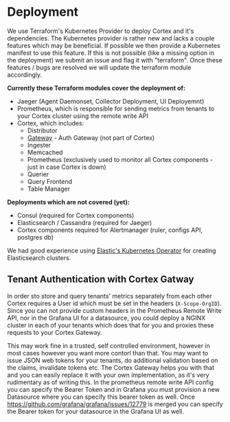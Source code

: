 # Deployment

We use Terraform's Kubernetes Provider to deploy Cortex and it's dependencies. The Kubernetes provider is rather new and lacks a couple features which may be beneficial. If possible we then provide a Kubernetes manifest to use this feature. If this is not possible (like a missing option in the deployment) we submit an issue and flag it with "terraform". Once these features / bugs are resolved we will update the terraform module accordingly.

**Currently these Terraform modules cover the deployment of:**

- Jaeger (Agent Daemonset, Collector Deployment, UI Deployemnt)
- Prometheus, which is responsible for sending metrics from tenants to your Cortex cluster using the remote write API
- Cortex, which includes:
  - Distributor
  - [Gateway](https://github.com/weeco/cortex-gateway) - Auth Gateway (not part of Cortex)
  - Ingester
  - Memcached
  - Prometheus (exclusively used to monitor all Cortex components - just in case Cortex is down)
  - Querier
  - Query Frontend
  - Table Manager

**Deployments which are not covered (yet):**

- Consul (required for Cortex components)
- Elasticsearch / Cassandra (required for Jaeger)
- Cortex components required for Alertmanager (ruler, configs API, postgres db)

We had good experience using [Elastic's Kubernetes Operator](https://github.com/elastic/cloud-on-k8s) for creating Elasticsearch clusters.

## Tenant Authentication with Cortex Gatway

In order sto store and query tenants' metrics separately from each other Cortex requires a User id which must be set in the headers (`X-Scope-OrgID`). Since you can not provide custom headers in the Prometheus Remote Write API, nor in the Grafana UI for a datasource, you could deploy a NGINX cluster in each of your tenants which does that for you and proxies these requests to your Cortex Gateway.

This may work fine in a trusted, self controlled environment, however in most cases however you want more contorl than that. You may want to issue JSON web tokens for your tenants, do additional validation based on the claims, invalidate tokens etc. The Cortex Gateway helps you with that and you can easily replace it with your own implementation, as it's very rudimentary as of writing this. In the prometheus remote write API config you can specify the Bearer Token and in Grafana you must provision a new Datasource where you can specify this bearer token as well. Once https://github.com/grafana/grafana/issues/12779 is merged you can specify the Bearer token for your datasource in the Grafana UI as well.
